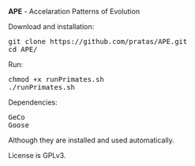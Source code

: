 <b>APE</b> - Accelaration Patterns of Evolution

Download and installation:
<pre>
git clone https://github.com/pratas/APE.git
cd APE/
</pre>
Run:
<pre>
chmod +x runPrimates.sh
./runPrimates.sh
</pre>

Dependencies:
<pre>
GeCo
Goose
</pre>
Although they are installed and used automatically.

License is GPLv3.
